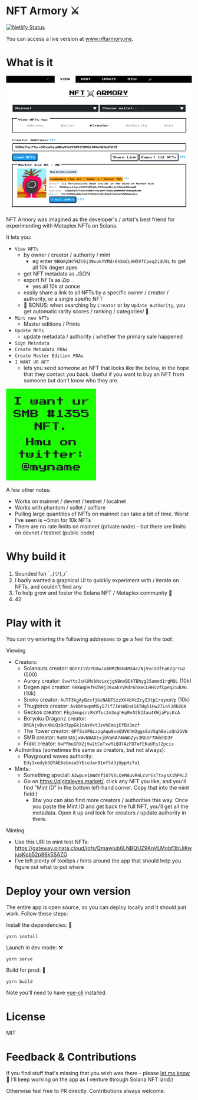 # NFT Armory ⚔️
[![Netlify Status](https://api.netlify.com/api/v1/badges/e72242bb-e6ae-4406-a4ff-a162631efc93/deploy-status)](https://app.netlify.com/sites/sharp-euclid-d77d5a/deploys)

You can access a live version at www.nftarmory.me.

# What is it
![armory](./misc/armory.png)

NFT Armory was imagined as the developer's / artist's best friend for experimenting with Metaplex NFTs on Solana.

It lets you:
- `View NFTs`
  - by owner / creator / authority / mint
    - eg enter `9BKWqDHfHZh9j39xakYVMdr6hXmCLHH5VfCpeq2idU9L` to get all 10k degen apes
  - get NFT metadata as JSON
  - export NFTs as Zip
    - yes all 10k at aonce
  - easily share a link to all NFTs by a specific owner / creator / authority, or a single speific NFT
  - 💎 BONUS: when searching by `Creator` or by `Update Authority`, you get automatic rarity scores / ranking / categories! 💎 
- `Mint new NFTs`
  - Master editions / Prints
- `Update NFTs`
  - update metadata / authority / whether the primary sale happened
- `Sign Metadata`
- `Create Metadata PDAs`
- `Create Master Edition PDAs`
- `I WANT UR NFT`
  - lets you send someone an NFT that looks like the below, in the hope that they contact you back. Useful if you want to buy an NFT from someone but don't know who they are.

![wtb_nft](./misc/wtb_nft.png)

A few other notes:
- Works on mainnet / devnet / testnet / localnet
- Works with phantom / sollet / solflare
- Pulling large quantities of NFTs on mainnet can take a bit of time. Worst I've seen is ~5min for 10k NFTs
- There are no rate limits on mainnet (private node) - but there are limits on devnet / testnet (public node)

# Why build it
1) Sounded fun ¯\_(ツ)_/¯
2) I badly wanted a graphical UI to quickly experiment with / iterate on NFTs, and couldn't find any
3) To help grow and foster the Solana NFT / Metaplex community 💪
4) 42

# Play with it
You can try entering the following addresses to ge a feel for the tool:

Viewing
- Creators:
  - Solanauts creator: `BDYYJ1VzPDXwJoARMZNnN4MX4cZNjVvc5DfFaKzgrruz` (500)
  - Aurory creator: `9vwYtcJsH1MskNaixcjgNBnvBDkTBhyg25umod1rgMQL` (10k)
  - Degen ape creator: `9BKWqDHfHZh9j39xakYVMdr6hXmCLHH5VfCpeq2idU9L` (10k)
  - Sneks creator: `AuTF3kgAyBzsfjGcNABTSzzXK4bVcZcyZJtpCrayxoVp` (10k)
  - Thugbirds creator: `AvkbtawpmMSy571f71WsWEn41ATHg5iHw27LoYJdk8QA`
  - Geckos creator: `FEg3mmpcrcRsVTuc2n3oghHpRvAtEJJau4KWjaPpLKcA`
  - Boryoku Dragonz creator: `DRGNjvBvnXNiQz9dTppGk1tAsVxtJsvhEmojEfBU3ezf`
  - The Tower creator: `6PTSaVPGLzzgAqw9veQUVKhW2ggsEaV5ghBeLsQn2GVN`
  - SMB creator: `9uBX3ASjxWvNBAD1xjbVaKA74mWGZys3RGSF7DdeDD3F`
  - Frakt creator: `6wPYbuGRXZjVw2tCeTxwRiQU7AzFDTeFEKuUFpJZpcix` 
- Authorities (sometimes the same as creators, but not always):
  - Playground waves authority: `Edy3xedybSQYAE6eboza5YEcoJan91nfSd3jUppHz7u1`
- Mints:
  - Something special: `A3wpue1mWdnfiU7VVLQeMAuVR4LcVrEsTtxysX1hPKLZ`
  - Go on https://digitaleyes.market/, click any NFT you like, and you'll find "Mint ID" in the bottom left-hand corner. Copy that into the mint field:)
    - Btw you can also find more creators / authorities this way. Once you paste the Mint ID and get back the full NFT, you'll get all the metadata. Open it up and look for creators / update authority in there.

Minting
- Use this URI to mint test NFTs: https://gateway.pinata.cloud/ipfs/Qmawjub6LNBQUZ9KnVLMobf3bUiKwjusKpb52p86k5SAZG
- I've left plenty of tooltips / hints around the app that should help you figure out what to put where

# Deploy your own version
The entire app is open source, so you can deploy locally and it should just work. Follow these steps:

Install the dependencies: 💽
```
yarn install
```
Launch in dev mode: ⚒️
```
yarn serve
```
Build for prod: 🚀
```
yarn build
```

Note you'll need to have [vue-cli](https://cli.vuejs.org/guide/installation.html) installed.

# License
MIT

# Feedback & Contributions
If you find stuff that's missing that you wish was there - please [let me know](https://twitter.com/_ilmoi) 🙏 I'll keep working on the app as I venture through Solana NFT land:)

Otherwise feel free to PR directly. Contributions always welcome.
